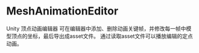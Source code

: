# MeshAnimationEditor
Unity 顶点动画编辑器
可在编辑器中添加、删除动画关键帧，并修改每一帧中模型顶点的坐标，最后导出成asset文件。
通过读取asset文件可以播放编辑的定点动画。
